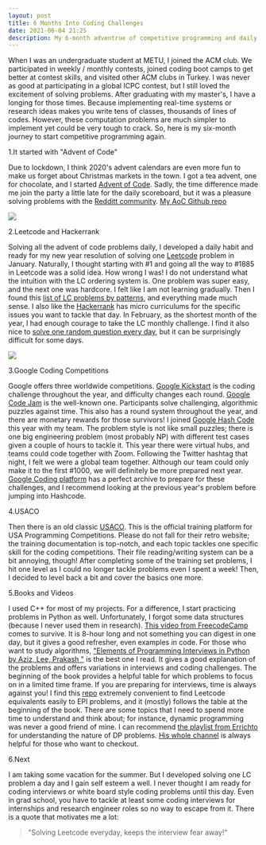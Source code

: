```yaml
---
layout: post
title: 6 Months Into Coding Challenges 
date: 2021-06-04 21:25
description: My 6-month adventrue of competitive programming and daily Leetcode
---
```


When I was an undergraduate student at METU, I joined the ACM club. We participated in weekly / monthly contests, joined coding boot camps to get better at contest skills, and visited other ACM clubs in Turkey. I was never as good at participating in a global ICPC contest, but I still loved the excitement of solving problems. After graduating with my master's, I have a longing for those times. Because implementing real-time systems or research ideas makes you write tens of classes, thousands of lines of codes. However, these computation problems are much simpler to implement yet could be very tough to crack. So, here is my six-month journey to start competitive programming again.


1.It started with "Advent of Code"

Due to lockdown, I think 2020's advent calendars are even more fun to make us forget about Christmas markets in the town. I got a tea advent, one for chocolate, and I started [Advent of Code](https://adventofcode.com/). Sadly, the time difference made me join the party a little late for the daily scoreboard, but it was a pleasure solving problems with the [Redditt community](https://www.reddit.com/r/adventofcode/). [My AoC Github repo](https://github.com/zehrahayirci/adventofcode2020)


<div class="row mt-3">
    <div class="col-sm mt-3 mt-md-0">
        <img class="img-fluid rounded z-depth-1" src="{{ site.baseurl }}/assets/img/advent_chocolate.png">
    </div>
</div>




2.Leetcode and Hackerrank 

Solving all the advent of code problems daily, I developed a daily habit and ready for my new year resolution of solving one [Leetcode](https://leetcode.com/) problem in January. Naturally, I thought starting with #1 and going all the way to #1885 in Leetcode was a solid idea. How wrong I was! I do not understand what the intuition with the LC ordering system is. One problem was super easy, and the next one was hardcore. I felt like I am not learning gradually. Then I found this [list of LC problems by patterns](https://seanprashad.com/leetcode-patterns/), and everything made much sense. I also like the [Hackerrank](https://www.hackerrank.com/) has micro curriculums for the specific issues you want to tackle that day. In February, as the shortest month of the year, I had enough courage to take the LC monthly challenge. I find it also nice to [solve one random question every day](https://github.com/zehrahayirci/LeetCode), but it can be surprisingly difficult for some days.

<div class="row mt-3">
    <div class="col-sm mt-3 mt-md-0">
        <img class="img-fluid rounded z-depth-1" src="{{ site.baseurl }}/assets/img/lc_feb.png">
    </div>
</div>




3.Google Coding Competitions 

Google offers three worldwide competitions. [Google Kickstart](https://codingcompetitions.withgoogle.com/kickstart) is the coding challenge throughout the year, and difficulty changes each round. [Google Code Jam](https://codingcompetitions.withgoogle.com/codejam) is the well-known one. Participants solve challenging, algorithmic puzzles against time. This also has a round system throughout the year, and there are monetary rewards for those survivors! I joined [Google Hash Code](https://codingcompetitions.withgoogle.com/hashcode/) this year with my team. The problem style is not like small puzzles; there is one big engineering problem (most probably NP) with different test cases given a couple of hours to tackle it. This year there were virtual hubs, and teams could code together with Zoom. Following the Twitter hashtag that night, I felt we were a global team together. Although our team could only make it to the first #1000, we will definitely be more prepared next year. [Google Coding platform](https://codingcompetitions.withgoogle.com/past-competitions) has a perfect archive to prepare for these challenges, and I recommend looking at the previous year's problem before jumping into Hashcode.



4.USACO

Then there is an old classic [USACO](https://train.usaco.org/). This is the official training platform for USA Programming Competitions. Please do not fall for their retro website; the training documentation is top-notch, and each topic tackles one specific skill for the coding competitions. Their file reading/writing system can be a bit annoying, though! After completing some of the training set problems, I hit one level as I could no longer tackle problems even I spent a week! Then, I decided to level back a bit and cover the basics one more.



5.Books and Videos

I used C++ for most of my projects. For a difference, I start practicing problems in Python as well. Unfortunately, I forgot some data structures (because I never used them in research). [This video from FreecodeCamp](https://www.youtube.com/watch?v=RBSGKlAvoiM&ab_channel=freeCodeCamp.org) comes to survive. It is 8-hour long and not something you can digest in one day, but it gives a good refresher, even examples in code. For those who want to study algorithms, ["Elements of Programming Interviews in Python by Aziz, Lee, Prakash "](http://elementsofprogramminginterviews.com/) is the best one I read. It gives a good explanation of the problems and offers variations in interviews and coding challenges. The beginning of the book provides a helpful table for which problems to focus on in a limited time frame. If you are preparing for interviews, time is always against you! I find this [repo](https://github.com/slgriff/EPI-to-LC) extremely convenient to find Leetcode equivalents easily to EPI problems, and it (mostly) follows the table at the beginning of the book. There are some topics that I need to spend more time to understand and think about; for instance, dynamic programming was never a good friend of mine. I can recommend [the playlist from Errichto](https://www.youtube.com/watch?v=YBSt1jYwVfU&list=PLl0KD3g-oDOGJUdmhFk19LaPgrfmAGQfo&ab_channel=Errichto) for understanding the nature of DP problems. [His whole channel](https://www.youtube.com/channel/UCBr_Fu6q9iHYQCh13jmpbrg) is always helpful for those who want to checkout.



6.Next

I am taking some vacation for the summer. But I developed solving one LC problem a day and I  gain self esteem a well. I never thought I am ready for coding interviews or white board style coding problems until this day. Even in grad school, you have to tackle at least some coding interviews for internships and research engineer roles so no way to escape from it. There is a quote that motivates me a lot:

> "Solving Leetcode everyday, keeps the interview fear away!"